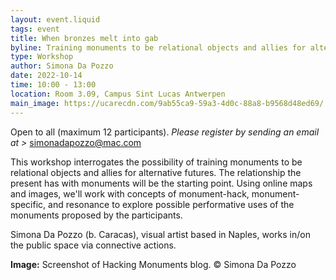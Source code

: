 ```yaml
---
layout: event.liquid
tags: event
title: When bronzes melt into gab
byline: Training monuments to be relational objects and allies for alternative futures
type: Workshop
author: Simona Da Pozzo
date: 2022-10-14
time: 10:00 - 13:00
location: Room 3.09, Campus Sint Lucas Antwerpen
main_image: https://ucarecdn.com/9ab55ca9-59a3-4d0c-88a8-b9568d48ed69/
---
```

Open to all (maximum 12 participants). *Please register by sending an email at >* [simonadapozzo@mac.com](mailto:simonadapozzo@mac.com "mailto\:simonadapozzo@mac.com")

This workshop interrogates the possibility of training monuments to be relational objects and allies for alternative futures. The relationship the present has with monuments will be the starting point. Using online maps and images, we'll work with concepts of monument-hack, monument-specific, and resonance to explore possible performative uses of the monuments proposed by the participants.

Simona Da Pozzo (b. Caracas), visual artist based in Naples, works in/on the public space via connective actions. 

**Image:** Screenshot of Hacking Monuments blog. © Simona Da Pozzo